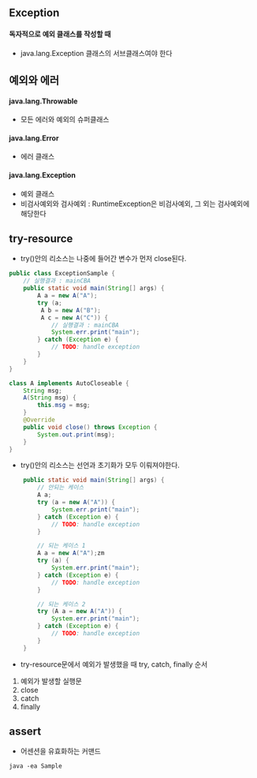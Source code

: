 ## Exception
#### 독자적으로 예외 클래스를 작성할 때
- java.lang.Exception 클래스의 서브클래스여야 한다

## 예외와 에러
#### java.lang.Throwable
- 모든 에러와 예외의 슈퍼클래스
#### java.lang.Error
- 에러 클래스
#### java.lang.Exception
- 예외 클래스
- 비검사예외와 검사예외 : RuntimeException은 비검사예외, 그 외는 검사예외에 해당한다

## try-resource
- try()안의 리소스는 나중에 들어간 변수가 먼저 close된다.
```java
public class ExceptionSample {
    // 실행결과 : mainCBA
    public static void main(String[] args) {
        A a = new A("A");
        try (a;
         A b = new A("B");
         A c = new A("C")) {
            // 실행결과 : mainCBA
            System.err.print("main");
        } catch (Exception e) {
            // TODO: handle exception
        }
    }
}

class A implements AutoCloseable {
    String msg;
    A(String msg) {
        this.msg = msg;
    }
    @Override
    public void close() throws Exception {
        System.out.print(msg);
    }
}
```
- try()안의 리소스는 선언과 초기화가 모두 이뤄져야한다.
```java
    public static void main(String[] args) {
        // 안되는 케이스
        A a;
        try (a = new A("A")) {
            System.err.print("main");
        } catch (Exception e) {
            // TODO: handle exception
        }

        // 되는 케이스 1
        A a = new A("A");zm
        try (a) {
            System.err.print("main");
        } catch (Exception e) {
            // TODO: handle exception
        }

        // 되는 케이스 2
        try (A a = new A("A")) {
            System.err.print("main");
        } catch (Exception e) {
            // TODO: handle exception
        }
    }
```
- try-resource문에서 예외가 발생했을 때 try, catch, finally 순서
1. 예외가 발생할 실행문
2. close
3. catch
4. finally

## assert
- 어센션을 유효화하는 커맨드
```
java -ea Sample
```